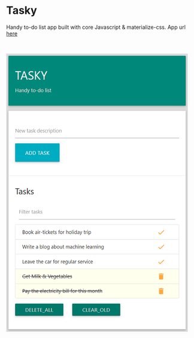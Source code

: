 # Tasky
Handy to-do list app built with core Javascript & materialize-css. App url [here](https://coder-selvarajan.github.io/tasky/)

<br/>

![Tasky Screenshot](/screenshots/tasky_ss.png)
